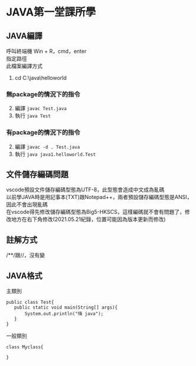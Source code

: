 # JAVA第一堂課所學

## JAVA編譯
呼叫終端機 Win + R，cmd，enter  
指定路徑  
此檔案編譯方式  

1. cd C:\java\helloworld

### 無package的情況下的指令

2. 編譯 ```javac Test.java```
3. 執行 ```java Test```

### 有package的情況下的指令

2. 編譯 ```javac -d . Test.java```
2. 執行 ```java java1.helloworld.Test```


## 文件儲存編碼問題
vscode預設文件儲存編碼型態為UTF-8，此型態會造成中文成為亂碼  
以前學JAVA時是用記事本(TXT)跟Notepad++，兩者預設儲存編碼型態是ANSI，因此不會出現亂碼  
在vscode得先修改儲存編碼型態為Big5-HKSCS，這樣編碼就不會有問題了，修改地方在右下角修改(2021.05.21紀錄，位置可能因為版本更新而修改)  

## 註解方式
/**/跟//，沒有變

## JAVA格式
主類別
```
public class Test{
   public static void main(String[] args){
       System.out.println("嗨 java");
   }
}
```

一般類別
```
class Myclass{

}
```